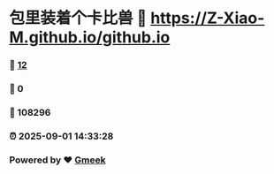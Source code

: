 # 包里装着个卡比兽 :link: https://Z-Xiao-M.github.io/github.io 
### :page_facing_up: [12](https://Z-Xiao-M.github.io/github.io/tag.html) 
### :speech_balloon: 0 
### :hibiscus: 108296 
### :alarm_clock: 2025-09-01 14:33:28 
### Powered by :heart: [Gmeek](https://github.com/Meekdai/Gmeek)
